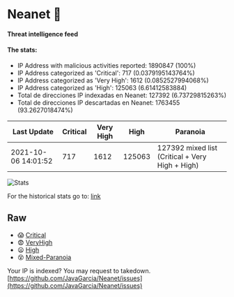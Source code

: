 # Neanet :hocho:
#### Threat intelligence feed
#### The stats:

- IP Address with malicious activities reported: 1890847 (100%)
- IP Address categorized as 'Critical':  717 (0.0379195143764%)
- IP Address categorized as 'Very High':  1612 (0.0852527994068%)
- IP Address categorized as 'High':  125063 (6.61412583884)
- Total de direcciones IP indexadas en Neanet:  127392 (6.73729815263%)
- Total de direcciones IP descartadas en Neanet:  1763455 (93.2627018474%)

| Last Update | Critical | Very High | High | Paranoia |
| --- | --- | --- | --- | --- |
| 2021-10-06 14:01:52 | 717 | 1612 | 125063 | 127392 mixed list (Critical + Very High + High)|

![Stats](https://docs.google.com/spreadsheets/d/e/2PACX-1vSnaNMIXVabIpDJjufMlzH7poXnshF3mgd8Is1g9ytUEzVsP5my4Trn8f-xkoLLQ38xpL3HtmUexLo6/pubchart?oid=501124687&format=image)

For the historical stats go to: [link](/stats.csv)
## Raw
- :scream: [Critical](https://raw.githubusercontent.com/JavaGarcia/Neanet/master/blacklists/neanet_critical.txt)
- :fearful: [VeryHigh](https://raw.githubusercontent.com/JavaGarcia/Neanet/master/blacklists/neanet_veryHigh.txtt)
- :frowning: [High](https://raw.githubusercontent.com/JavaGarcia/Neanet/master/blacklists/neanet_high.txt)
- :dizzy_face: [Mixed-Paranoia](https://raw.githubusercontent.com/JavaGarcia/Neanet/master/blacklists/neanet_all.txt)


Your IP is indexed? You may request to takedown. [https://github.com/JavaGarcia/Neanet/issues](https://github.com/JavaGarcia/Neanet/issues)





















































































































































































































































































































































































































































































































































































































































































































































































































































































































































































































































































































































































































































































































































































































































































































































































































































































































































































































































































































































































































































































































































































































































































































































































































































































































































































































































































































































































































































































































































































































































































































































































































































































































































































































































































































































































































































































































































































































































































































































































































































































































































































































































































































































































































































































































































































































































































































































































































































































































































































































































































































































































































































































































































































































































































































































































































































































































































































































































































































































































































































































































































































































































































































































































































































































































































































































































































































































































































































































































































































































































































































































































































































































































































































































































































































































































































































































































































































































































































































































































































































































































































































































































































































































































































































































































































































































































































































































































































































































































































































































































































































































































































































































































































































































































































